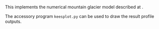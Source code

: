 This implements the numerical mountain glacier model described at [](http://websrv.cs.umt.edu/isis/index.php/Kees%27_assignment).

The accessory program `keesplot.py` can be used to draw the result profile
outputs.
